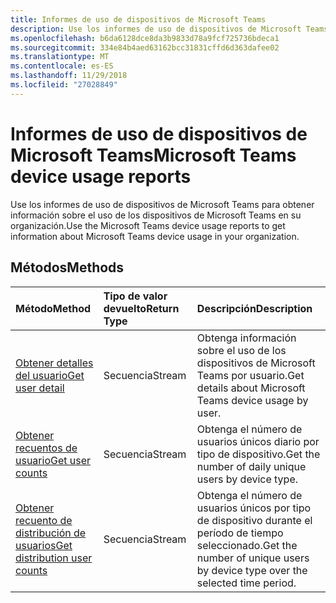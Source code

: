 ```yaml
---
title: Informes de uso de dispositivos de Microsoft Teams
description: Use los informes de uso de dispositivos de Microsoft Teams para obtener información sobre el uso de los dispositivos de Microsoft Teams en su organización.
ms.openlocfilehash: b6da6128dce8da3b9833d78a9fcf725736bdeca1
ms.sourcegitcommit: 334e84b4aed63162bcc31831cffd6d363dafee02
ms.translationtype: MT
ms.contentlocale: es-ES
ms.lasthandoff: 11/29/2018
ms.locfileid: "27028849"
---
```

# <a name="microsoft-teams-device-usage-reports"></a><span data-ttu-id="4e0b4-103">Informes de uso de dispositivos de Microsoft Teams</span><span class="sxs-lookup"><span data-stu-id="4e0b4-103">Microsoft Teams device usage reports</span></span>

<span data-ttu-id="4e0b4-104">Use los informes de uso de dispositivos de Microsoft Teams para obtener información sobre el uso de los dispositivos de Microsoft Teams en su organización.</span><span class="sxs-lookup"><span data-stu-id="4e0b4-104">Use the Microsoft Teams device usage reports to get information about Microsoft Teams device usage in your organization.</span></span>

## <a name="methods"></a><span data-ttu-id="4e0b4-105">Métodos</span><span class="sxs-lookup"><span data-stu-id="4e0b4-105">Methods</span></span>

| <span data-ttu-id="4e0b4-106">Método</span><span class="sxs-lookup"><span data-stu-id="4e0b4-106">Method</span></span>                                   | <span data-ttu-id="4e0b4-107">Tipo de valor devuelto</span><span class="sxs-lookup"><span data-stu-id="4e0b4-107">Return Type</span></span> | <span data-ttu-id="4e0b4-108">Descripción</span><span class="sxs-lookup"><span data-stu-id="4e0b4-108">Description</span></span>                              |
| :--------------------------------------- | :---------- | :--------------------------------------- |
| [<span data-ttu-id="4e0b4-109">Obtener detalles del usuario</span><span class="sxs-lookup"><span data-stu-id="4e0b4-109">Get user detail</span></span>](../api/reportroot-getteamsdeviceusageuserdetail.md) | <span data-ttu-id="4e0b4-110">Secuencia</span><span class="sxs-lookup"><span data-stu-id="4e0b4-110">Stream</span></span>      | <span data-ttu-id="4e0b4-111">Obtenga información sobre el uso de los dispositivos de Microsoft Teams por usuario.</span><span class="sxs-lookup"><span data-stu-id="4e0b4-111">Get details about Microsoft Teams device usage by user.</span></span> |
| [<span data-ttu-id="4e0b4-112">Obtener recuentos de usuario</span><span class="sxs-lookup"><span data-stu-id="4e0b4-112">Get user counts</span></span>](../api/reportroot-getteamsdeviceusageusercounts.md) | <span data-ttu-id="4e0b4-113">Secuencia</span><span class="sxs-lookup"><span data-stu-id="4e0b4-113">Stream</span></span>      | <span data-ttu-id="4e0b4-114">Obtenga el número de usuarios únicos diario por tipo de dispositivo.</span><span class="sxs-lookup"><span data-stu-id="4e0b4-114">Get the number of daily unique users by device type.</span></span> |
| [<span data-ttu-id="4e0b4-115">Obtener recuento de distribución de usuarios</span><span class="sxs-lookup"><span data-stu-id="4e0b4-115">Get distribution user counts</span></span>](../api/reportroot-getteamsdeviceusagedistributionusercounts.md) | <span data-ttu-id="4e0b4-116">Secuencia</span><span class="sxs-lookup"><span data-stu-id="4e0b4-116">Stream</span></span>      | <span data-ttu-id="4e0b4-117">Obtenga el número de usuarios únicos por tipo de dispositivo durante el período de tiempo seleccionado.</span><span class="sxs-lookup"><span data-stu-id="4e0b4-117">Get the number of unique users by device type over the selected time period.</span></span> |
